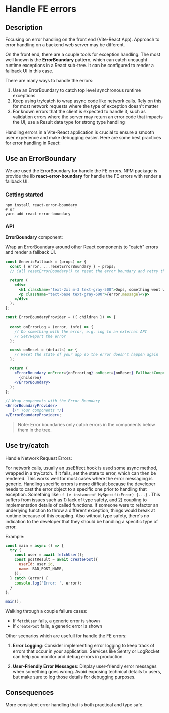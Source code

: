 # Handle FE errors

## Description

Focusing on error handling on the front end (Vite-React App). Approach to error handling on a backend web server may be different.

On the front end, there are a couple tools for exception handling. The most well known is the **ErrorBoundary** pattern, which can catch uncaught runtime exceptions in a React sub-tree. It can be configured to render a fallback UI in this case.

There are many ways to handle the errors:

1. Use an ErrorBoundary to catch top level synchronous runtime exceptions
2. Keep using try/catch to wrap async code like network calls. Rely on this for most network requests where the type of exception doesn't matter
3. For known errors that the client is expected to handle it, such as validation errors where the server may return an error code that impacts the UI, use a Result data type for strong type handling

Handling errors in a Vite-React application is crucial to ensure a smooth user experience and make debugging easier. Here are some best practices for error handling in React:

## Use an ErrorBoundary

We are used the ErrorBoundary for handle the FE errors. NPM package is provide the lib **react-error-boundary** for handle the FE errors with render a fallback UI.

### Getting started

```
npm install react-error-boundary
# or
yarn add react-error-boundary
```

### API

**ErrorBoundary** component:

Wrap an ErrorBoundary around other React components to "catch" errors and render a fallback UI.

```jsx
const GenericFallback = (props) => {
  const { error, ...resetErrorBoundary } = props;
  // Call resetErrorBoundary() to reset the error boundary and retry the render.

  return (
    <div>
      <h1 className="text-2xl m-3 text-gray-500">Oops, something went wrong!</h1>
      <p className="text-base text-gray-600">{error.message}</p>
    </div>
  );
};

const ErrorBoundaryProvider = ({ children }) => {
  
  const onErrorLog = (error, info) => {
    // Do something with the error, e.g. log to an external API
    // Set/Report the error
  };

  const onReset = (details) => {
    // Reset the state of your app so the error doesn't happen again
  };

  return (
    <ErrorBoundary onError={onErrorLog} onReset={onReset} FallbackComponent={GenericFallback}>
      {children}
    </ErrorBoundary>
  );
};

// Wrap components with the Error Boundary
<ErrorBoundaryProvider>
   {/* Your components */}
</ErrorBoundaryProvider>;
```

> Note: Error boundaries only catch errors in the components below them in the tree.

## Use try/catch

Handle Network Request Errors:

For network calls, usually an useEffect hook is used some async method, wrapped in a try/catch. If it fails, set the state to error, which can then be rendered. This works well for most cases where the error messaging is generic. Handling specific errors is more difficult because the developer needs to cast the error object to a specific one prior to handling that exception. Something like `if (e instanceof MySpecificError) {...}` . This suffers from issues such as 1) lack of type safety, and 2) coupling to implementation details of called functions. If someone were to refactor an underlying function to throw a different exception, things would break at runtime because of this coupling. Also without type safety, there's no indication to the developer that they should be handling a specific type of error.

Example:

```js
const main = async () => {
  try {
    const user = await fetchUser();
    const postResult = await createPost({
      userId: user.id,
      name: BAD_POST_NAME,
    });
  } catch (error) {
    console.log('Error: ', error);
  }
};

main();
```

Walking through a couple failure cases:

- If `fetchUser` fails, a generic error is shown
- If `createPost` fails, a generic error is shown

Other scenarios which are usefull for handle the FE errors:

1. **Error Logging**:
   Consider implementing error logging to keep track of errors that occur in your application. Services like Sentry or LogRocket can help you monitor and debug errors in production.


2. **User-Friendly Error Messages**:
   Display user-friendly error messages when something goes wrong. Avoid exposing technical details to users, but make sure to log those details for debugging purposes.

## Consequences

More consistent error handling that is both practical and type safe.
